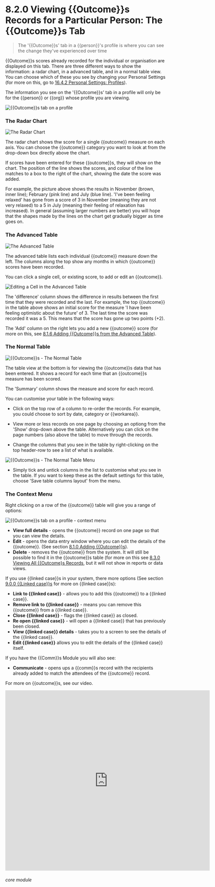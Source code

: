 # 8.2.0  <i class="fas fa-trophy"></i> Viewing {{Outcome}}s Records for a Particular Person: The {{Outcome}}s Tab

> The '{{Outcome}}s' tab in a {{person}}'s profile is where you can see the change they've experienced over time




{{Outcome}}s scores already recorded for the individual or organisation are displayed on this tab. There are three different ways to show the information: a radar chart, in a advanced table, and in a normal table view. You can choose which of these you see by changing your Personal Settings (for more on this, go to [16.4.2 Personal Settings: Profiles](/help/index/p/16.4.2)).

The information you see on the '{{Outcome}}s' tab in a profile will only be for the {{person}} or {{org}} whose profile you are viewing.

![{{Outcome}}s tab on a profile](50a.png)

### The Radar Chart

![The Radar Chart](8.2.0a.png)

The radar chart shows thw score for a single {{outcome}} measure on each axis. You can choose the {{outcome}} category you want to look at from the drop-down box directly above the chart. 

If scores have been entered for these {{outcome}}s, they will show on the chart. The position of the line shows the scores, and colour of the line matches to a box to the right of the chart, showing the date the score was added.

For example, the picture above shows the results in November (brown, inner line); February (pink line) and July (blue line). 'I've been feeling relaxed' has gone from a score of 3 in November (meaning they are not very relaxed) to a 5 in July (meaning their feeling of relaxation has increased). In general (assuming larger numbers are better) you will hope that the shapes made by the lines on the chart get gradually bigger as time goes on.

### The Advanced Table 

![The Advanced Table](8.2.0b.png)

The advanced table lists each individual {{outcome}} measure down the left. The columns along the top show any months in which {{outcome}} scores have been recorded. 

You can click a single cell, or existing score, to add or edit an {{outcome}}. 

![Editing a Cell in the Advanced Table](8.2.0c.png)

The 'difference' column shows the difference in results between the first time that they were recorded and the last. For example, the top {{outcome}} in the table above shows an initial score for the measure 'I have been feeling optimistic about the future' of 3. The last time the score was recorded it was a 5. This means that the score has gone up two points (+2).

The 'Add' column on the right lets you add a new {{outcome}} score (for more on this, see [8.1.6 Adding {{Outcome}}s from the Advanced Table](/help/index/p/8.1.6)).

### The Normal Table

![{{Outcome}}s - The Normal Table](8.2.0d.png)

The table view at the bottom is for viewing the {{outcome}}s data that has been entered. It shows a record for each time that an {{outcome}}s measure has been scored. 

The 'Summary' column shows the measure and score for each record. 

You can customise your table in the following ways:

- Click on the top row of a column to re-order the records. For example, you could choose to sort by date, category or {{workarea}}. 

- View more or less records on one page by choosing an optiong from the 'Show' drop-down above the table. Alternatively you can click on the page numbers (also above the table) to move through the records.

- Change the columns that you see in the table by right-clicking on the top header-row to see a list of what is available.

![{{Outcome}}s - The Normal Table Menu](8.2.0e.png)

- Simply tick and untick columns in the list to customise what you see in the table. If you want to keep these as the default settings for this table, choose 'Save table columns layout' from the menu.

### The Context Menu
Right clicking on a row of the {{outcome}} table will give you a range of options:

![{{Outcome}}s tab on a profile - context menu](50b.png)

- **View full details** - opens the {{outcome}} record on one page so that you can view the details.
- **Edit** - opens the data entry window where you can edit the details of the {{outcome}}. (See section [8.1.0  Adding {{Outcome}}s](/help/index/p/8.1.0)).
- **Delete** - removes the {{outcome}} from the system. It will still be possible to find it in the {{outcome}}s table (for more on this see [8.3.0 Viewing All {{Outcome}s Records](/help/index/p/8.3.0), but it will not show in reports or data views.

If you use {{linked case}}s in your system, there more options (See section [9.0.0  {{Linked case}}s](/help/index/p/9.0.0) for more on {{linked case}}s):

- **Link to {{linked case}}** - allows you to add this {{outcome}} to a {{linked case}}. 
- **Remove link to {{linked case}}** - means you can remove this {{outcome}} from a {{linked case}}.
- **Close {{linked case}}** - flags the {{linked case}} as closed.
- **Re open {{linked case}}** - will open a {{linked case}} that has previously been closed. 
- **View {{linked case}} details** - takes you to a screen to see the details of the {{linked case}}.
- **Edit {{linked case}}** allows you to edit the details of the {{linked case}} itself.

If you have the {{Comm}}s Module you will also see:

- **Communicate** - opens ups a {{comm}}s record with the recipients already added to match the attendees of the {{outcome}} record.

For more on {{outcome}}s, see our video.

<iframe src="https://player.vimeo.com/video/282332458" width="640" height="564" frameborder="0" allow="autoplay; fullscreen" allowfullscreen></iframe>
 
 
###### core module


